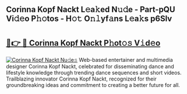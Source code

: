 ## Corinna Kopf Nackt L𝚎a𝚔ed N𝚞𝚍e - Part-pQU Vi𝚍𝚎o P𝚑𝚘tos - H𝚘𝚝 O𝚗𝚕yf𝚊ns L𝚎a𝚔s p6Slv

# <h2><a href="http://kfcol1h.oniu.top/?m=Corinna+Kopf+Nackt">🔗👉 🔴 Corinna Kopf Nackt P𝚑ot𝚘𝚜 V𝚒d𝚎o</a></h2>

[![Corinna Kopf Nackt Nu𝚍e𝚜](https://i.imgur.com/0qMVB7G.gif)](http://kfcol1h.oniu.top/?m=Corinna+Kopf+Nackt)
Web-based entertainer and multimedia designer Corinna Kopf Nackt, celebrated for disseminating dance and lifestyle knowledge through trending dance sequences and short videos. Trailblazing innovator Corinna Kopf Nackt, recognized for their groundbreaking ideas and commitment to creating a better future for all.  
